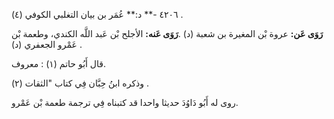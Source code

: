 ٤٢٠٦ -** د:** عُمَر بن بيان التغلبي الكوفي (٤) .

**رَوَى عَن:** عروة بْن المغيرة بن شعبة (د) .**رَوَى عَنه:** الأجلح بْن عَبد اللَّه الكندي، وطعمة بْن عَمْرو الجعفري (د) .

قال أَبُو حاتم (١) : معروف.

وذكره ابنُ حِبَّان فِي كتاب "الثقات (٢) .

روى له أَبُو دَاوُدَ حديثا واحدا قد كتبناه فِي ترجمة طعمة بْن عَمْرو.